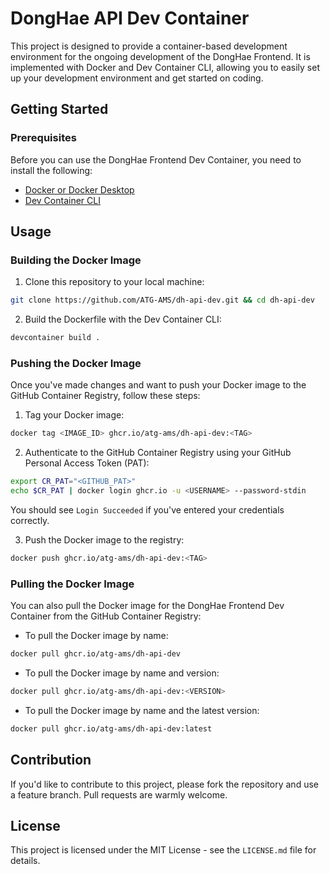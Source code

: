 # DongHae API Dev Container

This project is designed to provide a container-based development environment for the ongoing development of the DongHae Frontend. It is implemented with Docker and Dev Container CLI, allowing you to easily set up your development environment and get started on coding.

## Getting Started

### Prerequisites

Before you can use the DongHae Frontend Dev Container, you need to install the following:

- [Docker or Docker Desktop](https://www.docker.com/)
- [Dev Container CLI](https://github.com/devcontainers/cli)

## Usage

### Building the Docker Image

1. Clone this repository to your local machine:

```bash
git clone https://github.com/ATG-AMS/dh-api-dev.git && cd dh-api-dev
```

2. Build the Dockerfile with the Dev Container CLI:

```bash
devcontainer build .
```

### Pushing the Docker Image

Once you've made changes and want to push your Docker image to the GitHub Container Registry, follow these steps:

1. Tag your Docker image:

```bash
docker tag <IMAGE_ID> ghcr.io/atg-ams/dh-api-dev:<TAG>
```

2. Authenticate to the GitHub Container Registry using your GitHub Personal Access Token (PAT):

```bash
export CR_PAT="<GITHUB_PAT>"
echo $CR_PAT | docker login ghcr.io -u <USERNAME> --password-stdin
```

You should see `Login Succeeded` if you've entered your credentials correctly.

3. Push the Docker image to the registry:

```bash
docker push ghcr.io/atg-ams/dh-api-dev:<TAG>
```

### Pulling the Docker Image

You can also pull the Docker image for the DongHae Frontend Dev Container from the GitHub Container Registry:

- To pull the Docker image by name:

```bash
docker pull ghcr.io/atg-ams/dh-api-dev
```

- To pull the Docker image by name and version:

```bash
docker pull ghcr.io/atg-ams/dh-api-dev:<VERSION>
```

- To pull the Docker image by name and the latest version:

```bash
docker pull ghcr.io/atg-ams/dh-api-dev:latest
```

## Contribution

If you'd like to contribute to this project, please fork the repository and use a feature branch. Pull requests are warmly welcome.

## License

This project is licensed under the MIT License - see the `LICENSE.md` file for details.

